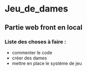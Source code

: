 # Jeu_de_dames

## Partie web front en local 
### Liste des choses à faire :
- commenter le code
- créer des dames
- mettre en place le système de jeu
